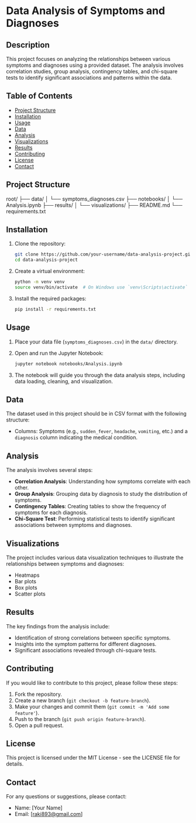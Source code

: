 # Data Analysis of Symptoms and Diagnoses

## Description
This project focuses on analyzing the relationships between various symptoms and diagnoses using a provided dataset. The analysis involves correlation studies, group analysis, contingency tables, and chi-square tests to identify significant associations and patterns within the data.

## Table of Contents
- [Project Structure](#project-structure)
- [Installation](#installation)
- [Usage](#usage)
- [Data](#data)
- [Analysis](#analysis)
- [Visualizations](#visualizations)
- [Results](#results)
- [Contributing](#contributing)
- [License](#license)
- [Contact](#contact)

## Project Structure
root/
├── data/
│   └── symptoms_diagnoses.csv
├── notebooks/
│   └── Analysis.ipynb
├── results/
│   └── visualizations/
├── README.md
└── requirements.txt


## Installation

1. Clone the repository:
    ```bash
    git clone https://github.com/your-username/data-analysis-project.git
    cd data-analysis-project
    ```

2. Create a virtual environment:
    ```bash
    python -m venv venv
    source venv/bin/activate  # On Windows use `venv\Scripts\activate`
    ```

3. Install the required packages:
    ```bash
    pip install -r requirements.txt
    ```

## Usage

1. Place your data file (`symptoms_diagnoses.csv`) in the `data/` directory.

2. Open and run the Jupyter Notebook:
    ```bash
    jupyter notebook notebooks/Analysis.ipynb
    ```

3. The notebook will guide you through the data analysis steps, including data loading, cleaning, and visualization.

## Data
The dataset used in this project should be in CSV format with the following structure:
- Columns: Symptoms (e.g., `sudden_fever`, `headache`, `vomiting`, etc.) and a `diagnosis` column indicating the medical condition.

## Analysis
The analysis involves several steps:
- **Correlation Analysis**: Understanding how symptoms correlate with each other.
- **Group Analysis**: Grouping data by diagnosis to study the distribution of symptoms.
- **Contingency Tables**: Creating tables to show the frequency of symptoms for each diagnosis.
- **Chi-Square Test**: Performing statistical tests to identify significant associations between symptoms and diagnoses.

## Visualizations
The project includes various data visualization techniques to illustrate the relationships between symptoms and diagnoses:
- Heatmaps
- Bar plots
- Box plots
- Scatter plots

## Results
The key findings from the analysis include:
- Identification of strong correlations between specific symptoms.
- Insights into the symptom patterns for different diagnoses.
- Significant associations revealed through chi-square tests.

## Contributing
If you would like to contribute to this project, please follow these steps:
1. Fork the repository.
2. Create a new branch (`git checkout -b feature-branch`).
3. Make your changes and commit them (`git commit -m 'Add some feature'`).
4. Push to the branch (`git push origin feature-branch`).
5. Open a pull request.

## License
This project is licensed under the MIT License - see the LICENSE file for details.

## Contact
For any questions or suggestions, please contact:
- Name: [Your Name]
- Email: [raki893@gmail.com]
